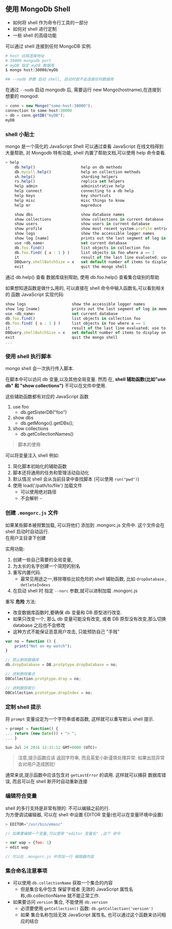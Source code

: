 ## 使用 MongoDb Shell

- 如何将 shell 作为命令行工具的一部分
- 如何对 shell 进行定制
- 一些 shell 的高级功能

可以通过 shell 连接到任何 MongoDB 实例.

```bash
# host 远程连接地址
# 30000 mongodb port
# myDB 指定 myDB 数据库
$ mongo host:30000/myDb

## --nodb 参数 启动 shell, 启动时就不会连接任何数据库
```

在通过 `--nodb` 启动 mongodb 后, 需要运行 new Mongo(hostname),在连接到 想要的 mongod:  

```js
> conn = new Mongo("some-host:30000");
connection to some-host:30000
> db = conn.getDB("myDB");
myDB
```

### shell 小贴士

mongo 是一个简化的 JavaScript Shell 可以通过查看 JavaScript 在线文档得到大量帮助,
对 Mongodb 特有功能, shell 内置了帮助文档,可以使用 help 命令查看.

```js
> help
	db.help()                    help on db methods
	db.mycoll.help()             help on collection methods
	sh.help()                    sharding helpers
	rs.help()                    replica set helpers
	help admin                   administrative help
	help connect                 connecting to a db help
	help keys                    key shortcuts
	help misc                    misc things to know
	help mr                      mapreduce

    show dbs                     show database names
    show collections             show collections in current database
    show users                   show users in current database
    show profile                 show most recent system.profile entries with time >= 1ms
    show logs                    show the accessible logger names
    show log [name]              prints out the last segment of log in memory, 'global' is default
    use <db_name>                set current database
    db.foo.find()                list objects in collection foo
    db.foo.find( { a : 1 } )     list objects in foo where a == 1
    it                           result of the last line evaluated; use to further iterate
    DBQuery.shellBatchSize = x   set default number of items to display on shell
    exit                         quit the mongo shell
```

通过 db.help() 查看 数据库级别帮助, 使用 db.foo.help() 查看集合级别的帮助

如果想知道函数是做什么用的, 可以直接在 shell 命令中输入函数名,可以看到相关的 函数 JavaScript 实现代码:

```js
show logs                    show the accessible logger names
show log [name]              prints out the last segment of log in memory, 'global' is default
use <db_name>                set current database
db.foo.find()                list objects in collection foo
db.foo.find( { a : 1 } )     list objects in foo where a == 1
it                           result of the last line evaluated; use to further iterate
DBQuery.shellBatchSize = x   set default number of items to display on shell
exit                         quit the mongo shell
...
```


### 使用 shell 执行脚本

mongo shell 会一次执行传入脚本.  

在脚本中可以访问 db 变量,以及其他全局变量. 然而 在, __shell 辅助函数(比如"use db" 和 "show collections")__ 不可以在文件中使用.  

这些辅助函数都有对应的 JavaScript 函数

1. use foo
    - db.getSisterDB("foo")
2. show dbs
    - db.getMongo().getDBs();
3. show collections
    - db.getCollectionNames()

> 脚本的使用

可以将变量注入 shell 例如:  
1. 简化脚本初始化的辅助函数
2. 脚本还将通用的任务和管理活动自动化
3. 默认情况 shell 会从当前目录中查找脚本 (可以使用 `run("pwd")`)
4. 使用 load('/path/to/file') 加载文件
    - 可以使用绝对路径
    - 不会解析 `~`

### 创建 `.mongorc.js` 文件

如果某些脚本被频繁加载, 可以将他们 添加到 .mongorc.js 文件中. 这个文件会在 shell 启动时自动运行.  
在用户主目录下创建  

实用功能:  
1. 创建一些自己需要的全局变量,
2. 为太长的名字创建一个简短的别名
3. 重写内置代码.
    - 最常见用途之一,移除哪些比较危险的 shell 辅助函数, 比如 `dropDatabase` , `detleteIndexs`
4. 在启动 shell 时 指定 `--norc` 参数,就可以进制加载 .mongorc.js



重写 __危险__ 方法:  
- 改变数据库函数时,要确保 db 变量和 DB 原型进行改变.
- 如果只改变一个, 那么 db 变量可能没有改变, 或者 DB 原型没有改变,那么切换 database 之后也不会修改
- 这种方式不能保证恶意用户攻击, 只能预防自己 "手贱"

```js
var no = function () {
    print("Not on my watch");
}

// 禁止删除数据库
db.dropDatabase = DB.protptype.dropDatabase = no;

// 进制删除集合
DBCollection.protptype.drop = no;

// 进制删除索引
DBCollection.prototype.dropIndex = no;
```

### 定制 shell 提示

将 `prompt` 变量设定为一个字符串或者函数, 这样就可以重写默认 shell 提示.  

```js
> prompt = function() {
... return (new Date()) + "> ";
... }

Sun Jul 24 2016 12:31:12 GMT+0000 (UTC)>
```

> 注意,提示函数应该 返回字符串, 而且英爱小新谨慎处理异常: 如果出现异常会对用户造成困扰!

通常来说,提示函数中应该包含对 `getLastError` 的调用. 这样就可以捕获 数据库错误,
而且可以在 shell 断开时自动重新连接

### 编辑符合变量

shell 的多行支持是非常有限的: 不可以编辑之前的行.  
为方便调试编辑器, 可以在 shell 中设置 EDITOR 变量(也可以在变量环境中设置)

```js
> EDITOR="/usr/bin/emasc"

// 如果要编辑一个变量,可以使用 "editor 变量名" ,这个 命令

> var wap = {foo: 1}
> edit wap

// 可以在 .mongorc.js 中添加一行 编辑器内容
```

### 集合命名注意事项

- 可以使用 `db.collectionName` 获取一个集合的内容
    - 但是集合名中包含 保留字或者 无效的 JavaScript 属性名称,db.collectionName 就不能正常工作.  
- 如果要访问 `version` 集合, 不能使用 `db.version`
    - 必须要使用 `getCollection()` 函数: `db.getCollection('version')`
    - 如果 集合名称包括无效 JavaScript 属性名, 也可以通过这个函数来访问相应的结合
